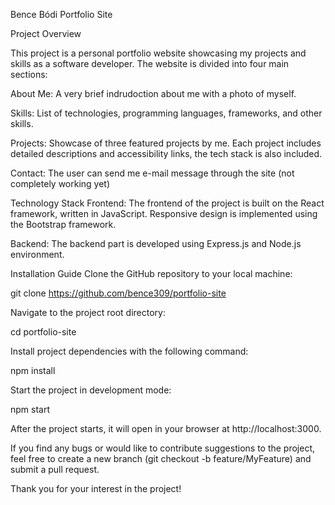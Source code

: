 Bence Bódi Portfolio Site

Project Overview

This project is a personal portfolio website showcasing my projects and skills as a software developer. The website is divided into four main sections:

About Me: A very brief indrudoction about me with a photo of myself.

Skills: List of technologies, programming languages, frameworks, and other skills.

Projects: Showcase of three featured projects by me. Each project includes detailed descriptions and accessibility links, the tech stack is also included.

Contact: The user can send me e-mail message through the site (not completely working yet)



Technology Stack
Frontend: The frontend of the project is built on the React framework, written in JavaScript. Responsive design is implemented using the Bootstrap framework.

Backend: The backend part is developed using Express.js and Node.js environment.


Installation Guide
Clone the GitHub repository to your local machine:


git clone https://github.com/bence309/portfolio-site

Navigate to the project root directory:

cd portfolio-site

Install project dependencies with the following command:

npm install

Start the project in development mode:

npm start


After the project starts, it will open in your browser at http://localhost:3000.

If you find any bugs or would like to contribute suggestions to the project, feel free to create a new branch (git checkout -b feature/MyFeature) and submit a pull request.

Thank you for your interest in the project!
